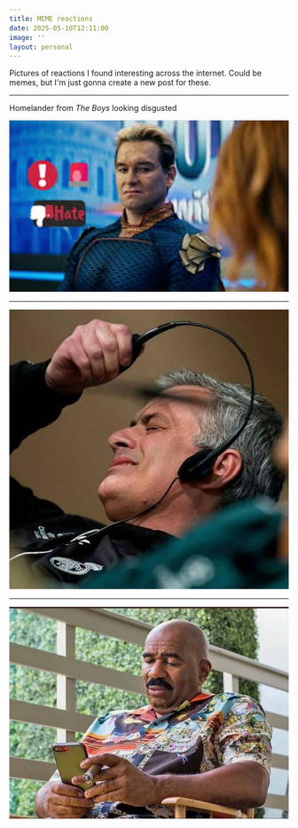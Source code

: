 ```yaml
---
title: MEME reactions
date: 2025-05-10T12:11:00
image: ''
layout: personal
---
```

Pictures of reactions I found interesting across the internet. Could be memes, but I'm just gonna create a new post for these.

---

Homelander from _The Boys_ looking disgusted

![Homelander from The Boys looking disgusted](/assets/images/homelander_disgusted.jpeg "Homelander from The Boys looking disgusted")

---

![Jose Mourinho takes headphones off in dramatic fashion](/assets/images/mourinho_takes_headphones_off.jpeg "Jose Mourinho takes headphones off in dramatic fashion")

---

![Steve Harvey looking disappointed](/assets/images/steve%20harvey_disappointed.jpeg "Steve Harvey looking disappointed")
